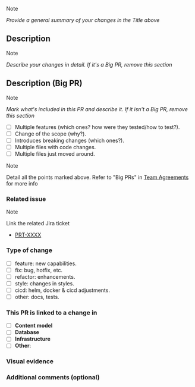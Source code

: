> [!NOTE]
> _Provide a general summary of your changes in the Title above_

## Description
> [!NOTE]
> _Describe your changes in detail. If it's a Big PR, remove this section_

## Description (Big PR)
> [!NOTE]
> _Mark what's included in this PR and describe it. If it isn't a Big PR, remove this section_
* [ ] Multiple features (which ones? how were they tested/how to test?).
* [ ] Change of the scope (why?).
* [ ] Introduces breaking changes (which ones?).
* [ ] Multiple files with code changes.
* [ ] Multiple files just moved around.

> [!NOTE]
> Detail all the points marked above. Refer to "Big PRs" in [Team Agreements](https://csmdigital.atlassian.net/wiki/spaces/CSMP/pages/2490695681/New+Team+Agreements#Team-Technical-Agreements.1) for more info

### Related issue
> [!NOTE]
> Link the related Jira ticket
* [PRT-XXXX](https://csmdigital.atlassian.net/browse/PRT-XXXX)

### Type of change
<!-- select all that apply -->
* [ ] feature: new capabilities.
* [ ] fix: bug, hotfix, etc.
* [ ] refactor: enhancements.
* [ ] style: changes in styles.
* [ ] cicd: helm, docker & cicd adjustments.
* [ ] other: docs, tests.

### This PR is linked to a change in
<!--- select all that apply, if any --->
- [ ] **Content model**
- [ ] **Database**
- [ ] **Infrastructure**
- [ ] **Other**:

### Visual evidence
<!--- some screenshots or log traces with the effects --->

### Additional comments (optional) 
<!--- any other information that would be useful --->
